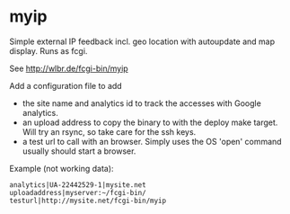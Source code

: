 # myip
Simple external IP feedback incl. geo location with autoupdate and map display. Runs as fcgi.

See http://wlbr.de/fcgi-bin/myip

Add a configuration file to add 

   - the site name and analytics id to track the accesses with Google analytics.
   - an upload address to copy the binary to with the deploy make target. Will try an rsync, so take care for the ssh keys.
   - a test url to call with an browser. Simply uses the OS 'open' command usually should start a browser.


Example (not working data):

    analytics|UA-22442529-1|mysite.net
    uploadaddress|myserver:~/fcgi-bin/
    testurl|http://mysite.net/fcgi-bin/myip 
    

